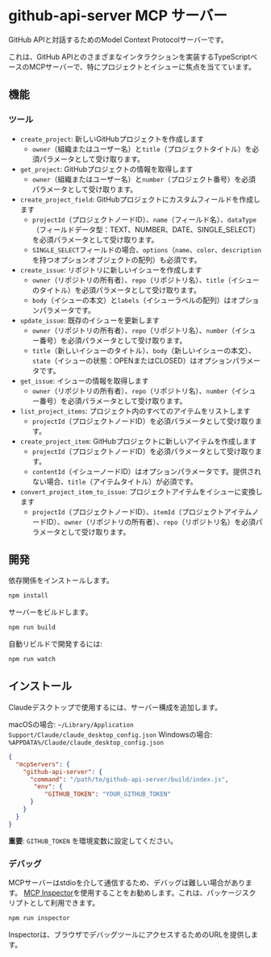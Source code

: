# github-api-server MCP サーバー

GitHub APIと対話するためのModel Context Protocolサーバーです。

これは、GitHub APIとのさまざまなインタラクションを実装するTypeScriptベースのMCPサーバーで、特にプロジェクトとイシューに焦点を当てています。

## 機能

### ツール

- `create_project`: 新しいGitHubプロジェクトを作成します
  - `owner`（組織またはユーザー名）と`title`（プロジェクトタイトル）を必須パラメータとして受け取ります。
- `get_project`: GitHubプロジェクトの情報を取得します
  - `owner`（組織またはユーザー名）と`number`（プロジェクト番号）を必須パラメータとして受け取ります。
- `create_project_field`: GitHubプロジェクトにカスタムフィールドを作成します
  - `projectId`（プロジェクトノードID）、`name`（フィールド名）、`dataType`（フィールドデータ型：TEXT、NUMBER、DATE、SINGLE_SELECT）を必須パラメータとして受け取ります。
  - `SINGLE_SELECT`フィールドの場合、`options`（`name`、`color`、`description`を持つオプションオブジェクトの配列）も必須です。
- `create_issue`: リポジトリに新しいイシューを作成します
  - `owner`（リポジトリの所有者）、`repo`（リポジトリ名）、`title`（イシューのタイトル）を必須パラメータとして受け取ります。
  - `body`（イシューの本文）と`labels`（イシューラベルの配列）はオプションパラメータです。
- `update_issue`: 既存のイシューを更新します
  - `owner`（リポジトリの所有者）、`repo`（リポジトリ名）、`number`（イシュー番号）を必須パラメータとして受け取ります。
  - `title`（新しいイシューのタイトル）、`body`（新しいイシューの本文）、`state`（イシューの状態：OPENまたはCLOSED）はオプションパラメータです。
- `get_issue`: イシューの情報を取得します
  - `owner`（リポジトリの所有者）、`repo`（リポジトリ名）、`number`（イシュー番号）を必須パラメータとして受け取ります。
- `list_project_items`: プロジェクト内のすべてのアイテムをリストします
  - `projectId`（プロジェクトノードID）を必須パラメータとして受け取ります。
- `create_project_item`: GitHubプロジェクトに新しいアイテムを作成します
  - `projectId`（プロジェクトノードID）を必須パラメータとして受け取ります。
  - `contentId`（イシューノードID）はオプションパラメータです。提供されない場合、`title`（アイテムタイトル）が必須です。
- `convert_project_item_to_issue`: プロジェクトアイテムをイシューに変換します
  - `projectId`（プロジェクトノードID）、`itemId`（プロジェクトアイテムノードID）、`owner`（リポジトリの所有者）、`repo`（リポジトリ名）を必須パラメータとして受け取ります。

## 開発

依存関係をインストールします。
```bash
npm install
```

サーバーをビルドします。
```bash
npm run build
```

自動リビルドで開発するには:
```bash
npm run watch
```

## インストール

Claudeデスクトップで使用するには、サーバー構成を追加します。

macOSの場合: `~/Library/Application Support/Claude/claude_desktop_config.json`
Windowsの場合: `%APPDATA%/Claude/claude_desktop_config.json`

```json
{
  "mcpServers": {
    "github-api-server": {
      "command": "/path/to/github-api-server/build/index.js",
       "env": {
          "GITHUB_TOKEN": "YOUR_GITHUB_TOKEN"
      }
    }
  }
}
```
**重要**: `GITHUB_TOKEN` を環境変数に設定してください。

### デバッグ

MCPサーバーはstdioを介して通信するため、デバッグは難しい場合があります。 [MCP Inspector](https://github.com/modelcontextprotocol/inspector)を使用することをお勧めします。これは、パッケージスクリプトとして利用できます。

```bash
npm run inspector
```

Inspectorは、ブラウザでデバッグツールにアクセスするためのURLを提供します。
